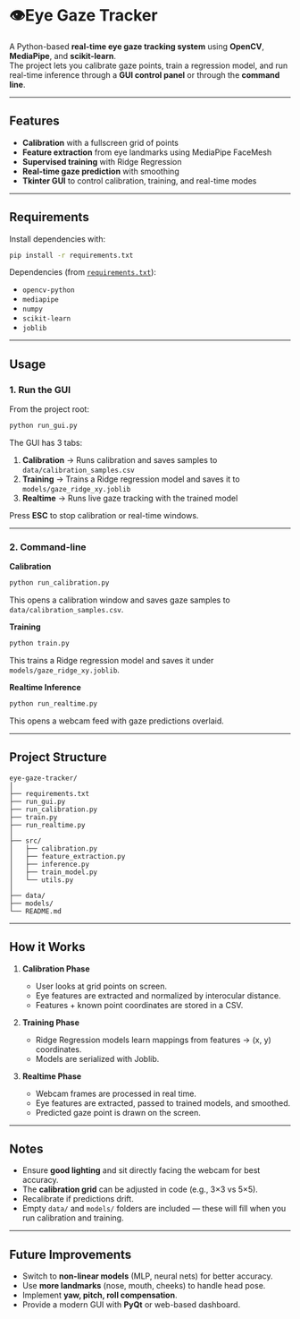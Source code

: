 # 👁Eye Gaze Tracker

A Python-based **real-time eye gaze tracking system** using **OpenCV**, **MediaPipe**, and **scikit-learn**.  
The project lets you calibrate gaze points, train a regression model, and run real-time inference through a **GUI control panel** or through the **command line**.

---

## Features
- **Calibration** with a fullscreen grid of points  
- **Feature extraction** from eye landmarks using MediaPipe FaceMesh  
- **Supervised training** with Ridge Regression  
- **Real-time gaze prediction** with smoothing  
- **Tkinter GUI** to control calibration, training, and real-time modes  

---

## Requirements

Install dependencies with:

```bash
pip install -r requirements.txt
```

Dependencies (from [`requirements.txt`](requirements.txt)):

* `opencv-python`
* `mediapipe`
* `numpy`
* `scikit-learn`
* `joblib`

---

## Usage

### 1. Run the GUI

From the project root:

```bash
python run_gui.py
```

The GUI has 3 tabs:

1. **Calibration** → Runs calibration and saves samples to `data/calibration_samples.csv`
2. **Training** → Trains a Ridge regression model and saves it to `models/gaze_ridge_xy.joblib`
3. **Realtime** → Runs live gaze tracking with the trained model

Press **ESC** to stop calibration or real-time windows.

---

### 2. Command-line

**Calibration**

```bash
python run_calibration.py
```

This opens a calibration window and saves gaze samples to `data/calibration_samples.csv`.

**Training**

```bash
python train.py
```

This trains a Ridge regression model and saves it under `models/gaze_ridge_xy.joblib`.

**Realtime Inference**

```bash
python run_realtime.py
```

This opens a webcam feed with gaze predictions overlaid.

---

## Project Structure

```
eye-gaze-tracker/
│
├── requirements.txt         
├── run_gui.py               
├── run_calibration.py       
├── train.py                 
├── run_realtime.py          
│
├── src/                     
│   ├── calibration.py       
│   ├── feature_extraction.py
│   ├── inference.py         
│   ├── train_model.py       
│   └── utils.py             
│
├── data/                    
├── models/                  
└── README.md                
```

---

## How it Works

1. **Calibration Phase**

   * User looks at grid points on screen.
   * Eye features are extracted and normalized by interocular distance.
   * Features + known point coordinates are stored in a CSV.

2. **Training Phase**

   * Ridge Regression models learn mappings from features → (x, y) coordinates.
   * Models are serialized with Joblib.

3. **Realtime Phase**

   * Webcam frames are processed in real time.
   * Eye features are extracted, passed to trained models, and smoothed.
   * Predicted gaze point is drawn on the screen.

---

## Notes

* Ensure **good lighting** and sit directly facing the webcam for best accuracy.
* The **calibration grid** can be adjusted in code (e.g., 3×3 vs 5×5).
* Recalibrate if predictions drift.
* Empty `data/` and `models/` folders are included — these will fill when you run calibration and training.

---

## Future Improvements

* Switch to **non-linear models** (MLP, neural nets) for better accuracy.
* Use **more landmarks** (nose, mouth, cheeks) to handle head pose.
* Implement **yaw, pitch, roll compensation**.
* Provide a modern GUI with **PyQt** or web-based dashboard.
